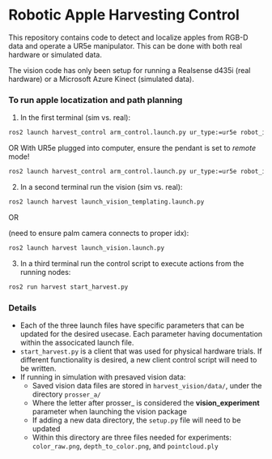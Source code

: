 # Robotic Apple Harvesting Control

This repository contains code to detect and localize apples from RGB-D data and operate a UR5e manipulator. This can be done with both real hardware or simulated data.

The vision code has only been setup for running a Realsense d435i (real hardware) or a Microsoft Azure Kinect (simulated data).

### To run apple locatization and path planning

1. In the first terminal (sim vs. real):

```bash
ros2 launch harvest_control arm_control.launch.py ur_type:=ur5e robot_ip:=yyy.yyy.yyy.yyy use_fake_hardware:=true launch_rviz:=false
```

OR
With UR5e plugged into computer, ensure the pendant is set to *remote* mode!

```bash
ros2 launch harvest_control arm_control.launch.py ur_type:=ur5e robot_ip:=169.254.177.230 launch_rviz:=true headless_mode:=true
```

2. In a second terminal run the vision (sim vs. real):

```bash
ros2 launch harvest launch_vision_templating.launch.py
```

OR

(need to ensure palm camera connects to proper idx):
```bash
ros2 launch harvest launch_vision.launch.py
```

3. In a third terminal run the control script to execute actions from the running nodes:
```bash
ros2 run harvest start_harvest.py
```


### Details
- Each of the three launch files have specific parameters that can be updated for the desired usecase. Each parameter having documentation within the associcated launch file.
- `start_harvest.py` is a client that was used for physical hardware trials. If different functionality is desired, a new client control script will need to be written.
- If running in simulation with presaved vision data:
    - Saved vision data files are stored in `harvest_vision/data/`, under the directory `prosser_a/`
    - Where the letter after prosser_ is considered the **vision_experiment** parameter when launching the vision package
    - If adding a new data directory, the `setup.py` file will need to be updated
    - Within this directory are three files needed for experiments: `color_raw.png`, `depth_to_color.png`, and `pointcloud.ply`